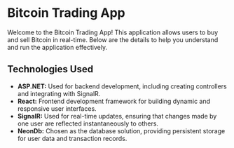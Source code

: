 # Bitcoin Trading App

Welcome to the Bitcoin Trading App! This application allows users to buy and sell Bitcoin in real-time. Below are the details to help you understand and run the application effectively.

## Technologies Used
- **ASP.NET:** Used for backend development, including creating controllers and integrating with SignalR.
- **React:** Frontend development framework for building dynamic and responsive user interfaces.
- **SignalR:** Used for real-time updates, ensuring that changes made by one user are reflected instantaneously to others.
- **NeonDb:** Chosen as the database solution, providing persistent storage for user data and transaction records.
